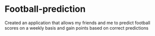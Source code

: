 # Football-prediction
Created an application that allows my friends and me to predict football scores on a weekly basis and gain points based on correct predictions

